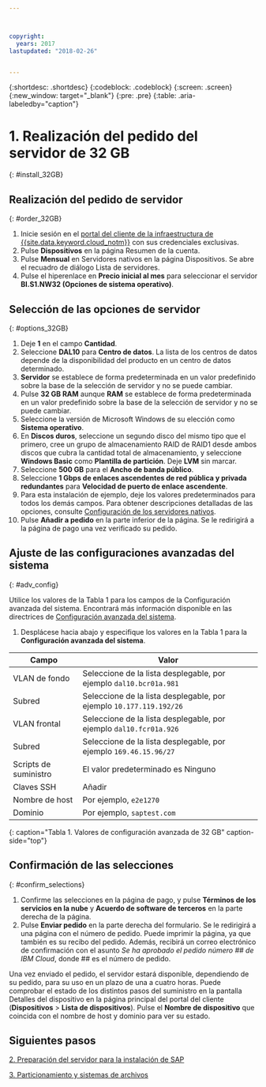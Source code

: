 ```yaml
---



copyright:
  years: 2017
lastupdated: "2018-02-26"


---
```


{:shortdesc: .shortdesc}
{:codeblock: .codeblock}
{:screen: .screen}
{:new_window: target="_blank"}
{:pre: .pre}
{:table: .aria-labeledby="caption"}

# 1. Realización del pedido del servidor de 32 GB
{: #install_32GB}

## Realización del pedido de servidor
{: #order_32GB}

1. Inicie sesión en el [portal del cliente de la infraestructura de {{site.data.keyword.cloud_notm}}](https://control.softlayer.com) con sus credenciales exclusivas.
2. Pulse **Dispositivos** en la página Resumen de la cuenta.
3. Pulse **Mensual** en Servidores nativos en la página Dispositivos. Se abre el recuadro de diálogo Lista de servidores.
4. Pulse el hiperenlace en **Precio inicial al mes** para seleccionar el servidor **BI.S1.NW32 (Opciones de sistema operativo)**.

## Selección de las opciones de servidor
{: #options_32GB}

1. Deje **1** en el campo **Cantidad**.
2. Seleccione **DAL10** para **Centro de datos**. La lista de los centros de datos depende de la disponibilidad del producto en un centro de datos determinado.
3. **Servidor** se establece de forma predeterminada en un valor predefinido sobre la base de la selección de servidor y no se puede cambiar.
4. Pulse **32 GB RAM** aunque **RAM** se establece de forma predeterminada en un valor predefinido sobre la base de la selección de servidor y no se puede cambiar.
5. Seleccione la versión de Microsoft Windows de su elección como **Sistema operativo**.
6. En **Discos duros**, seleccione un segundo disco del mismo tipo que el primero, cree un grupo de almacenamiento RAID de RAID1 desde ambos discos que cubra la cantidad total de almacenamiento, y seleccione **Windows Basic** como **Plantilla de partición**. Deje **LVM** sin marcar.
7. Seleccione **500 GB** para el **Ancho de banda público**.
8. Seleccione **1 Gbps de enlaces ascendentes de red pública y privada redundantes** para **Velocidad de puerto de enlace ascendente**.
9. Para esta instalación de ejemplo, deje los valores predeterminados para todos los demás campos. Para obtener descripciones detalladas de las opciones, consulte [Configuración de los servidores nativos](https://console.bluemix.net/docs/bare-metal/configuring.html#setting-up-your-bare-metal-servers).
10. Pulse **Añadir a pedido** en la parte inferior de la página. Se le redirigirá a la página de pago una vez verificado su pedido.

## Ajuste de las configuraciones avanzadas del sistema
{: #adv_config}

Utilice los valores de la Tabla 1 para los campos de la Configuración avanzada del sistema. Encontrará más información disponible en las directrices de [Configuración avanzada del sistema](https://console.bluemix.net/docs/bare-metal/configuring.html#advanced-system-configuration).

1. Desplácese hacia abajo y especifique los valores en la Tabla 1 para la **Configuración avanzada del sistema**.

|              Campo               |      Valor                                                           |
| -------------------------------- | -------------------------------------------------------------------- |
|VLAN de fondo                      | Seleccione de la lista desplegable, por ejemplo `dal10.bcr01a.981`      |
|Subred                            | Seleccione de la lista desplegable, por ejemplo `10.177.119.192/26`     |
|VLAN frontal                     | Seleccione de la lista desplegable, por ejemplo `dal10.fcr01a.926`      |
|Subred                            | Seleccione de la lista desplegable, por ejemplo `169.46.15.96/27`       |
|Scripts de suministro                 | El valor predeterminado es Ninguno                                                     |
|Claves SSH                          | Añadir                                                                  |
|Nombre de host                          | Por ejemplo, `e2e1270`                                               |
|Dominio                            | Por ejemplo, `saptest.com`                                           |
{: caption="Tabla 1. Valores de configuración avanzada de 32 GB" caption-side="top"}  

## Confirmación de las selecciones
{: #confirm_selections}

1. Confirme las selecciones en la página de pago, y pulse **Términos de los servicios en la nube** y **Acuerdo de software de terceros** en la parte derecha de la página.
2. Pulse **Enviar pedido** en la parte derecha del formulario. Se le redirigirá a una página con el número de pedido. Puede imprimir la página, ya que también es su recibo del pedido. Además, recibirá un correo electrónico de confirmación con el asunto *Se ha aprobado el pedido número ## de IBM Cloud*, donde ## es el número de pedido.

Una vez enviado el pedido, el servidor estará disponible, dependiendo de su pedido, para su uso en un plazo de una a cuatro horas. Puede comprobar el estado de los distintos pasos del suministro en la pantalla Detalles del dispositivo en la página principal del portal del cliente (**Dispositivos** > **Lista de dispositivos**). Pulse el **Nombre de dispositivo** que coincida con el nombre de host y dominio para ver su estado.

## Siguientes pasos

  [2. Preparación del servidor para la instalación de SAP](/docs/infrastructure/sap-netweaver-ms-qrg/ms-prepare-server-32GB.html)
  
  [3. Particionamiento y sistemas de archivos](/docs/infrastructure/sap-netweaver-ms-qrg/ms-partition-32GB.html)
